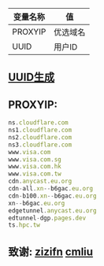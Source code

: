 |  变量名称  | 值 |
| ------- |--|
| PROXYIP | 优选域名 |
|   UUID  | 用户ID |

## [UUID生成](https://1024tools.com/uuid)
## PROXYIP:
```js
ns.cloudflare.com
ns1.cloudflare.com
ns2.cloudflare.com
ns3.cloudflare.com
www.visa.com
www.visa.com.sg
www.visa.com.hk
www.visa.com.tw
cdn.anycast.eu.org
cdn-all.xn--b6gac.eu.org
cdn-b100.xn--b6gac.eu.org
xn--b6gac.eu.org
edgetunnel.anycast.eu.org
edtunnel-dgp.pages.dev
ts.hpc.tw
```

## 致谢: [zizifn](https://github.com/zizifn/edgetunnel) [cmliu](https://github.com/cmliu/edgetunnel)
